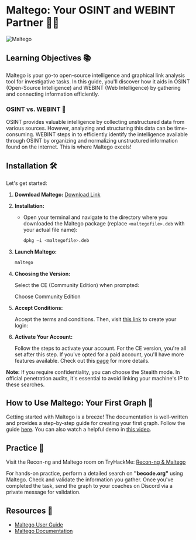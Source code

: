 # Maltego: Your OSINT and WEBINT Partner 🕵️‍♂️

![Maltego](./assets/maltego.png)

## Learning Objectives 📚

Maltego is your go-to open-source intelligence and graphical link analysis tool for investigative tasks. In this guide, you'll discover how it aids in OSINT (Open-Source Intelligence) and WEBINT (Web Intelligence) by gathering and connecting information efficiently.

### OSINT vs. WEBINT 🤔

OSINT provides valuable intelligence by collecting unstructured data from various sources. However, analyzing and structuring this data can be time-consuming. WEBINT steps in to efficiently identify the intelligence available through OSINT by organizing and normalizing unstructured information found on the internet. This is where Maltego excels!

## Installation 🛠️

Let's get started:

1. **Download Maltego:** [Download Link](https://www.maltego.com/downloads/)

2. **Installation:**

   - Open your terminal and navigate to the directory where you downloaded the Maltego package (replace `<maltegofile>.deb` with your actual file name):

     ```bash
     dpkg –i <maltegofile>.deb
     ```

3. **Launch Maltego:**

   ```bash
   maltego
   ```

4. **Choosing the Version:**

   Select the CE (Community Edition) when prompted:

	Choose Community Edition

5. **Accept Conditions:**

   Accept the terms and conditions. Then, visit [this link](https://www.maltego.com/ce-registration/) to create your login:


6. **Activate Your Account:**

   Follow the steps to activate your account. For the CE version, you're all set after this step. If you've opted for a paid account, you'll have more features available. Check out this [page](https://docs.maltego.com/support/solutions/articles/15000008715-initial-activation) for more details.

**Note:** If you require confidentiality, you can choose the Stealth mode. In official penetration audits, it's essential to avoid linking your machine's IP to these searches.

## How to Use Maltego: Your First Graph 🧩

Getting started with Maltego is a breeze! The documentation is well-written and provides a step-by-step guide for creating your first graph. Follow the guide [here](https://docs.maltego.com/support/solutions/articles/15000008832-your-first-graph). You can also watch a helpful demo in [this video](https://www.youtube.com/watch?v=TYAycw0OpWE).

## Practice 🧪

Visit the Recon-ng and Maltego room on TryHackMe: [Recon-ng & Maltego](https://tryhackme.com/room/redteamrecon)

For hands-on practice, perform a detailed search on **"becode.org"** using Maltego. Check and validate the information you gather. Once you've completed the task, send the graph to your coaches on Discord via a private message for validation.

## Resources 📖

- [Maltego User Guide](https://docs.maltego.com/support/solutions/articles/15000041468-introduction-to-maltego-standard-transforms?utm_source=maltego-suite&utm_medium=software#overview-0-0)
- [Maltego Documentation](https://docs.maltego.com/support/home)
